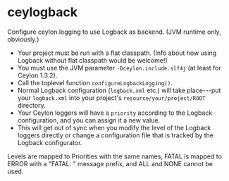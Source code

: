 # ceylogback
Configure ceylon.logging to use Logback as backend. (JVM runtime only, obviously.)

* Your project must be run with a flat classpath. (Info about how using Logback without flat classpath would be welcome!)
* You must use the JVM parameter `-Dceylon.include.slf4j` (at least for Ceylon 1.3.2).
* Call the toplevel function `configureLogbackLogging()`.
* Normal Logback configuration (`logback.xml` etc.) will take place---put your `logback.xml` into your project's
  `resource/your/project/ROOT` directory.
* Your Ceylon loggers will have a `priority` according to the Logback configuration, and you can assign it a new value.
* This will get out of sync when you modify the level of the Logback loggers directly or change a configuration file that is tracked by the Logback configurator.

Levels are mapped to Priorities with the same names, FATAL is mapped to ERROR with a "FATAL: " message prefix, and ALL and NONE cannot be used.
